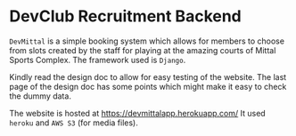 # DevClub Recruitment Backend

`DevMittal` is a simple booking system which allows for members to choose from slots created by the staff for playing at the amazing courts of Mittal Sports Complex.
The framework used is `Django`.

Kindly read the design doc to allow for easy testing of the website. The last page of the design doc has some points which might make it easy to check the dummy data.

The website is hosted at https://devmittalapp.herokuapp.com/
It used `heroku` and `AWS S3` (for media files).
